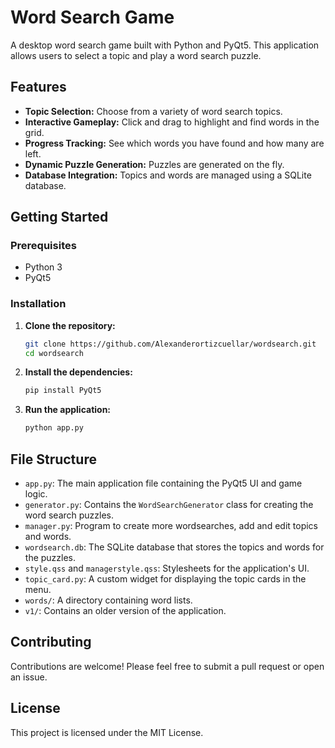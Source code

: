 # Word Search Game

A desktop word search game built with Python and PyQt5. This application allows users to select a topic and play a word search puzzle.

## Features

*   **Topic Selection:** Choose from a variety of word search topics.
*   **Interactive Gameplay:** Click and drag to highlight and find words in the grid.
*   **Progress Tracking:** See which words you have found and how many are left.
*   **Dynamic Puzzle Generation:** Puzzles are generated on the fly.
*   **Database Integration:** Topics and words are managed using a SQLite database.

## Getting Started

### Prerequisites

*   Python 3
*   PyQt5

### Installation

1.  **Clone the repository:**
    ```bash
    git clone https://github.com/Alexanderortizcuellar/wordsearch.git
    cd wordsearch
    ```

2.  **Install the dependencies:**
    ```bash
    pip install PyQt5
    ```

3.  **Run the application:**
    ```bash
    python app.py
    ```

## File Structure

*   `app.py`: The main application file containing the PyQt5 UI and game logic.
*   `generator.py`: Contains the `WordSearchGenerator` class for creating the word search puzzles.
*   `manager.py`: Program to create more wordsearches, add and edit topics and words.
*   `wordsearch.db`: The SQLite database that stores the topics and words for the puzzles.
*   `style.qss` and `managerstyle.qss`: Stylesheets for the application's UI.
*   `topic_card.py`: A custom widget for displaying the topic cards in the menu.
*   `words/`: A directory containing word lists.
*   `v1/`: Contains an older version of the application.

## Contributing

Contributions are welcome! Please feel free to submit a pull request or open an issue.

## License

This project is licensed under the MIT License.
